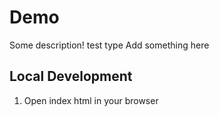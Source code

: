 # Demo

Some description!
test type
Add something here

## Local Development

1. Open index html in your browser

